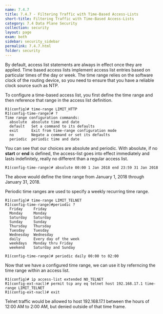 ```yaml
---
name: 7.4.7
title: 7.4.7 - Filtering Traffic with Time-Based Access-Lists
short-title: Filtering Traffic with Time-Based Access-Lists
category: 7.4 Data Plane Security
collection: security
layout: page
exam: both
sidebar: security_sidebar
permalink: 7.4.7.html
folder: security
---
```

By default, access list statements are always in effect once they are applied. Time based access lists implement access list entries based on particular times of the day or week. The time range relies on the software clock of the routing device, so you need to ensure that you have a reliable clock source such as NTP.

To configure a time-based access list, you first define the time range and then reference that range in the access list definition.
```
R1(config)# time-range LIMIT_HTTP
R1(config-time-range)# ?
Time range configuration commands:
  absolute  absolute time and date
  default   Set a command to its defaults
  exit      Exit from time-range configuration mode
  no        Negate a command or set its defaults
  periodic  periodic time and date
```
You can see that our choices are absolute and periodic. With absolute, if no **start** or **end** is defined, the access-list goes into effect immediately and lasts indefinitely, really no different than a regular access list.
```
R1(config-time-range)# absolute 00:00 1 Jan 2018 end 23:59 31 Jan 2018
```
The above would define the time range from January 1, 2018 through January 31, 2018.

Periodic time ranges are used to specify a weekly recurring time range.
```
R1(config)# time-range LIMIT_TELNET
R1(config-time-range)#periodic ?
  Friday     Friday
  Monday     Monday
  Saturday   Saturday
  Sunday     Sunday
  Thursday   Thursday
  Tuesday    Tuesday
  Wednesday  Wednesday
  daily      Every day of the week
  weekdays   Monday thru Friday
  weekend    Saturday and Sunday
```
```
R1(config-time-range)# periodic daily 00:00 to 02:00
```

Now that we have a configured time range, we can use it by referncing the time range within an access list.
```
R1(config)# ip access-list extended NO_TELNET
R1(config-ext-nacl)# permit tcp any eq telnet host 192.168.17.1 time-range LIMIT_TELNET
R1(config-ext-nacl)# exit
```
Telnet traffic would be allowed to host 192.168.17.1 between the hours of 12:00 AM to 2:00 AM, but denied outside of that time frame.